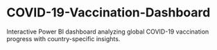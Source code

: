 # COVID-19-Vaccination-Dashboard
Interactive Power BI dashboard analyzing global COVID-19 vaccination progress with country-specific insights.
